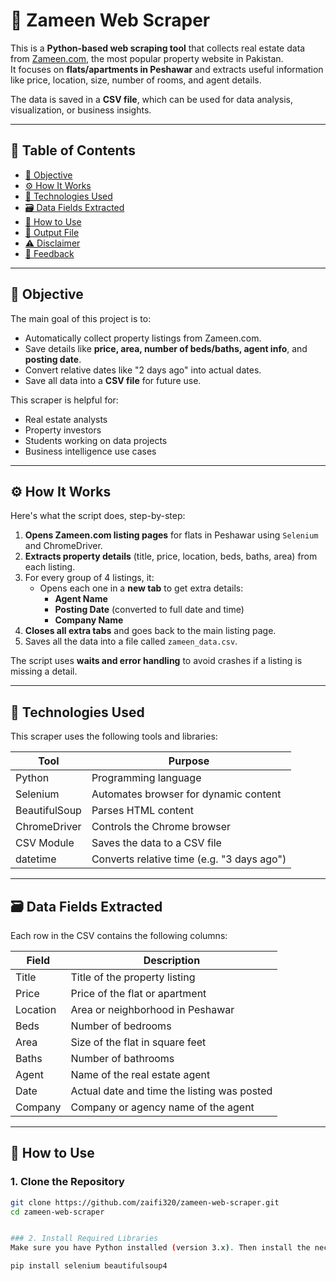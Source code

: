 # 🏡 Zameen Web Scraper

This is a **Python-based web scraping tool** that collects real estate data from [Zameen.com](https://www.zameen.com), the most popular property website in Pakistan.  
It focuses on **flats/apartments in Peshawar** and extracts useful information like price, location, size, number of rooms, and agent details.  

The data is saved in a **CSV file**, which can be used for data analysis, visualization, or business insights.

---

## 📑 Table of Contents

- [📌 Objective](#-objective)
- [⚙️ How It Works](#-how-it-works)
- [🧰 Technologies Used](#-technologies-used)
- [🗃️ Data Fields Extracted](#-data-fields-extracted)
- [🚀 How to Use](#-how-to-use)
- [📂 Output File](#-output-file)
- [⚠️ Disclaimer](#️-disclaimer)
- [💬 Feedback](#-feedback)

---

## 📌 Objective

The main goal of this project is to:

- Automatically collect property listings from Zameen.com.
- Save details like **price, area, number of beds/baths, agent info**, and **posting date**.
- Convert relative dates like "2 days ago" into actual dates.
- Save all data into a **CSV file** for future use.

This scraper is helpful for:
- Real estate analysts
- Property investors
- Students working on data projects
- Business intelligence use cases

---

## ⚙️ How It Works

Here's what the script does, step-by-step:

1. **Opens Zameen.com listing pages** for flats in Peshawar using `Selenium` and ChromeDriver.
2. **Extracts property details** (title, price, location, beds, baths, area) from each listing.
3. For every group of 4 listings, it:
   - Opens each one in a **new tab** to get extra details:
     - **Agent Name**
     - **Posting Date** (converted to full date and time)
     - **Company Name**
4. **Closes all extra tabs** and goes back to the main listing page.
5. Saves all the data into a file called `zameen_data.csv`.

The script uses **waits and error handling** to avoid crashes if a listing is missing a detail.

---

## 🧰 Technologies Used

This scraper uses the following tools and libraries:

| Tool           | Purpose                                      |
|----------------|----------------------------------------------|
| Python         | Programming language                         |
| Selenium       | Automates browser for dynamic content        |
| BeautifulSoup  | Parses HTML content                         |
| ChromeDriver   | Controls the Chrome browser                  |
| CSV Module     | Saves the data to a CSV file                 |
| datetime       | Converts relative time (e.g. "3 days ago")   |

---

## 🗃️ Data Fields Extracted

Each row in the CSV contains the following columns:

| Field     | Description                                              |
|-----------|----------------------------------------------------------|
| Title     | Title of the property listing                            |
| Price     | Price of the flat or apartment                           |
| Location  | Area or neighborhood in Peshawar                         |
| Beds      | Number of bedrooms                                       |
| Area      | Size of the flat in square feet                          |
| Baths     | Number of bathrooms                                      |
| Agent     | Name of the real estate agent                            |
| Date      | Actual date and time the listing was posted              |
| Company   | Company or agency name of the agent                      |

---

## 🚀 How to Use

### 1. Clone the Repository

```bash
git clone https://github.com/zaifi320/zameen-web-scraper.git
cd zameen-web-scraper


### 2. Install Required Libraries
Make sure you have Python installed (version 3.x). Then install the necessary libraries:

pip install selenium beautifulsoup4
